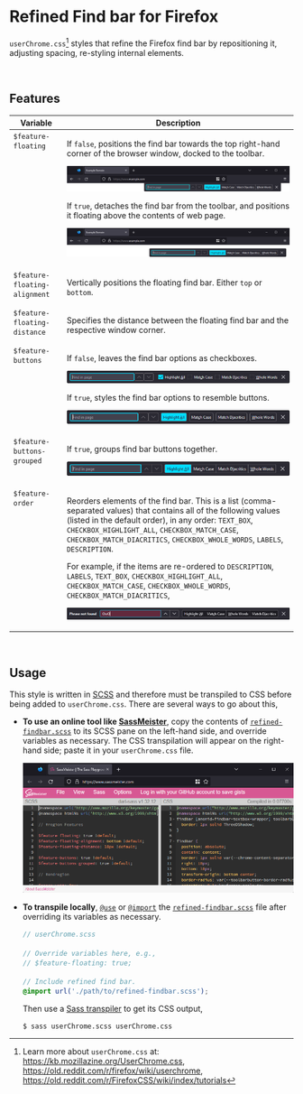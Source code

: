 # Refined Find bar for Firefox

`userChrome.css`[^userchrome] styles that refine the Firefox find bar by repositioning it, adjusting
spacing, re-styling internal elements.

[^userchrome]:
    Learn more about `userChrome.css` at: https://kb.mozillazine.org/UserChrome.css,
    https://old.reddit.com/r/firefox/wiki/userchrome,
    https://old.reddit.com/r/FirefoxCSS/wiki/index/tutorials

<br>

## Features

<table>
<thead>
<tr>
	<th>Variable</th>
	<th>Description</th>
</tr>
</thead>
<tbody>
<tr>
<td valign="top"><code>$feature-floating</code></td>
<td valign="top">

If `false`, positions the find bar towards the top right-hand corner of the browser window, docked
to the toolbar.

![](./img/feature-floating-false.png)

If `true`, detaches the find bar from the toolbar, and positions it floating above the contents of
web page.

![](./img/feature-floating-true.png)

</td>
</tr>
<tr>
<td valign="top"><code>$feature-floating-alignment</code></td>
<td valign="top">

Vertically positions the floating find bar. Either `top` or `bottom`.

</td>
</tr>
<tr>
<td valign="top"><code>$feature-floating-distance</code></td>
<td valign="top">

Specifies the distance between the floating find bar and the respective window corner.

</td>
</tr>
<tr>
<td valign="top"><code>$feature-buttons</code></td>
<td valign="top">

If `false`, leaves the find bar options as checkboxes.

![](./img/feature-buttons-false.png)

If `true`, styles the find bar options to resemble buttons.

![](./img/feature-buttons-true.png)

</td>
</tr>
<tr>
<td valign="top"><code>$feature-buttons-grouped</code></td>
<td valign="top">

If `true`, groups find bar buttons together.

![](./img/feature-buttons-grouped.png)

</td>
</tr>
<tr>
<td valign="top"><code>$feature-order</code></td>
<td valign="top">

Reorders elements of the find bar. This is a list (comma-separated values) that contains all of the
following values (listed in the default order), in any order: `TEXT_BOX`, `CHECKBOX_HIGHLIGHT_ALL`,
`CHECKBOX_MATCH_CASE`, `CHECKBOX_MATCH_DIACRITICS`, `CHECKBOX_WHOLE_WORDS`, `LABELS`, `DESCRIPTION`.

For example, if the items are re-ordered to `DESCRIPTION`, `LABELS`, `TEXT_BOX`,
`CHECKBOX_HIGHLIGHT_ALL`, `CHECKBOX_MATCH_CASE`, `CHECKBOX_WHOLE_WORDS`,
`CHECKBOX_MATCH_DIACRITICS`,

![](./img/feature-buttons-order.png)

</td>
</tr>
</tbody>
</table>

<br>

## Usage

This style is written in [SCSS](https://sass-lang.com/) and therefore must be transpiled to CSS
before being added to `userChrome.css`. There are several ways to go about this,

- **To use an online tool like [SassMeister](https://www.sassmeister.com/)**, copy the contents of
  [`refined-findbar.scss`](./src/refined-findbar.scss) to its SCSS pane on the left-hand side, and
  override variables as necessary. The CSS transpilation will appear on the right-hand side; paste
  it in your `userChrome.css` file.

  ![](./img/sassmeister.png)

- **To transpile locally**, [`@use`](https://sass-lang.com/documentation/at-rules/use) or
  [`@import`](https://sass-lang.com/documentation/at-rules/import) the
  [`refined-findbar.scss`](./src/refined-findbar.scss) file after overriding its variables as
  necessary.

  ```scss
  // userChrome.scss

  // Override variables here, e.g.,
  // $feature-floating: true;

  // Include refined find bar.
  @import url('./path/to/refined-findbar.scss');
  ```

  Then use a [Sass transpiler](https://github.com/sass/sass) to get its CSS output,

  ```shell
  $ sass userChrome.scss userChrome.css
  ```

